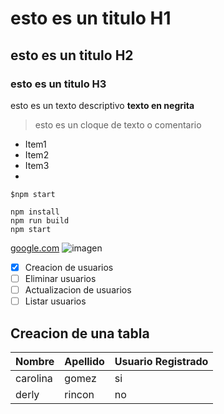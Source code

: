 # esto es un titulo H1
## esto es un titulo H2
### esto es un titulo H3
esto es un texto descriptivo **texto en negrita**
> esto es un cloque de texto o comentario
- Item1
- Item2
- Item3
-
`$npm start`
```
npm install
npm run build
npm start
```
[google.com](https://www.google.com/)
![imagen]()
- [x] Creacion de usuarios
- [ ] Eliminar usuarios
- [ ] Actualizacion de usuarios 
- [ ] Listar usuarios

## Creacion de una tabla
| Nombre | Apellido | Usuario Registrado
|-----------|------------|--------------
|carolina | gomez | si
|derly | rincon | no 



